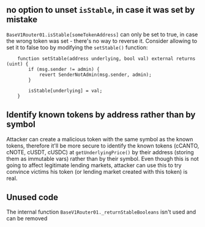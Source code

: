 ## no option to unset `isStable`, in case it was set by mistake
`BaseV1Router01.isStable[someTokenAddress]` can only be set to true, in case the wrong token was set - there's no way to reverse it.
Consider allowing to set it to false too by modifying the `setStable()` function:

```solidity
    function setStable(address underlying, bool val) external returns (uint) {
        if (msg.sender != admin) {
            revert SenderNotAdmin(msg.sender, admin);
        }

        isStable[underlying] = val;
    }

```

## Identify known tokens by address rather than by symbol
Attacker can create a malicious token with the same symbol as the known tokens, therefore it'll be more secure to identify the known tokens (cCANTO, cNOTE, cUSDT, cUSDC) at `getUnderlyingPrice()` by their address (storing them as immutable vars) rather than by their symbol.
Even though this is not going to affect legitimate lending markets, attacker can use this to try convince victims his token (or lending market created with this token) is real.

## Unused code

The internal function `BaseV1Router01._returnStableBooleans` isn't used and can be removed

